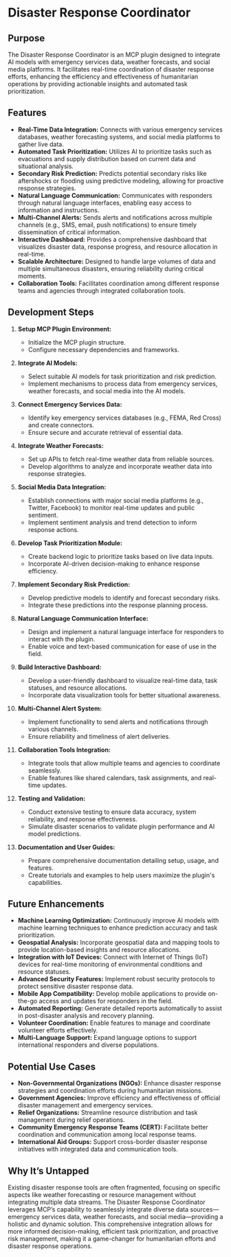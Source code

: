 # Disaster Response Coordinator

## Purpose

The Disaster Response Coordinator is an MCP plugin designed to integrate AI models with emergency services data, weather forecasts, and social media platforms. It facilitates real-time coordination of disaster response efforts, enhancing the efficiency and effectiveness of humanitarian operations by providing actionable insights and automated task prioritization.

## Features

- **Real-Time Data Integration:** Connects with various emergency services databases, weather forecasting systems, and social media platforms to gather live data.
- **Automated Task Prioritization:** Utilizes AI to prioritize tasks such as evacuations and supply distribution based on current data and situational analysis.
- **Secondary Risk Prediction:** Predicts potential secondary risks like aftershocks or flooding using predictive modeling, allowing for proactive response strategies.
- **Natural Language Communication:** Communicates with responders through natural language interfaces, enabling easy access to information and instructions.
- **Multi-Channel Alerts:** Sends alerts and notifications across multiple channels (e.g., SMS, email, push notifications) to ensure timely dissemination of critical information.
- **Interactive Dashboard:** Provides a comprehensive dashboard that visualizes disaster data, response progress, and resource allocation in real-time.
- **Scalable Architecture:** Designed to handle large volumes of data and multiple simultaneous disasters, ensuring reliability during critical moments.
- **Collaboration Tools:** Facilitates coordination among different response teams and agencies through integrated collaboration tools.

## Development Steps

1. **Setup MCP Plugin Environment:**
   - Initialize the MCP plugin structure.
   - Configure necessary dependencies and frameworks.

2. **Integrate AI Models:**
   - Select suitable AI models for task prioritization and risk prediction.
   - Implement mechanisms to process data from emergency services, weather forecasts, and social media into the AI models.

3. **Connect Emergency Services Data:**
   - Identify key emergency services databases (e.g., FEMA, Red Cross) and create connectors.
   - Ensure secure and accurate retrieval of essential data.

4. **Integrate Weather Forecasts:**
   - Set up APIs to fetch real-time weather data from reliable sources.
   - Develop algorithms to analyze and incorporate weather data into response strategies.

5. **Social Media Data Integration:**
   - Establish connections with major social media platforms (e.g., Twitter, Facebook) to monitor real-time updates and public sentiment.
   - Implement sentiment analysis and trend detection to inform response actions.

6. **Develop Task Prioritization Module:**
   - Create backend logic to prioritize tasks based on live data inputs.
   - Incorporate AI-driven decision-making to enhance response efficiency.

7. **Implement Secondary Risk Prediction:**
   - Develop predictive models to identify and forecast secondary risks.
   - Integrate these predictions into the response planning process.

8. **Natural Language Communication Interface:**
   - Design and implement a natural language interface for responders to interact with the plugin.
   - Enable voice and text-based communication for ease of use in the field.

9. **Build Interactive Dashboard:**
   - Develop a user-friendly dashboard to visualize real-time data, task statuses, and resource allocations.
   - Incorporate data visualization tools for better situational awareness.

10. **Multi-Channel Alert System:**
    - Implement functionality to send alerts and notifications through various channels.
    - Ensure reliability and timeliness of alert deliveries.

11. **Collaboration Tools Integration:**
    - Integrate tools that allow multiple teams and agencies to coordinate seamlessly.
    - Enable features like shared calendars, task assignments, and real-time updates.

12. **Testing and Validation:**
    - Conduct extensive testing to ensure data accuracy, system reliability, and response effectiveness.
    - Simulate disaster scenarios to validate plugin performance and AI model predictions.

13. **Documentation and User Guides:**
    - Prepare comprehensive documentation detailing setup, usage, and features.
    - Create tutorials and examples to help users maximize the plugin's capabilities.

## Future Enhancements

- **Machine Learning Optimization:** Continuously improve AI models with machine learning techniques to enhance prediction accuracy and task prioritization.
- **Geospatial Analysis:** Incorporate geospatial data and mapping tools to provide location-based insights and resource allocations.
- **Integration with IoT Devices:** Connect with Internet of Things (IoT) devices for real-time monitoring of environmental conditions and resource statuses.
- **Advanced Security Features:** Implement robust security protocols to protect sensitive disaster response data.
- **Mobile App Compatibility:** Develop mobile applications to provide on-the-go access and updates for responders in the field.
- **Automated Reporting:** Generate detailed reports automatically to assist in post-disaster analysis and recovery planning.
- **Volunteer Coordination:** Enable features to manage and coordinate volunteer efforts effectively.
- **Multi-Language Support:** Expand language options to support international responders and diverse populations.

## Potential Use Cases

- **Non-Governmental Organizations (NGOs):** Enhance disaster response strategies and coordination efforts during humanitarian missions.
- **Government Agencies:** Improve efficiency and effectiveness of official disaster management and emergency services.
- **Relief Organizations:** Streamline resource distribution and task management during relief operations.
- **Community Emergency Response Teams (CERT):** Facilitate better coordination and communication among local response teams.
- **International Aid Groups:** Support cross-border disaster response initiatives with integrated data and communication tools.

## Why It’s Untapped

Existing disaster response tools are often fragmented, focusing on specific aspects like weather forecasting or resource management without integrating multiple data streams. The Disaster Response Coordinator leverages MCP’s capability to seamlessly integrate diverse data sources—emergency services data, weather forecasts, and social media—providing a holistic and dynamic solution. This comprehensive integration allows for more informed decision-making, efficient task prioritization, and proactive risk management, making it a game-changer for humanitarian efforts and disaster response operations.
